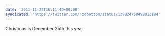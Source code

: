 ```yaml
---
date: '2011-11-22T16:11:40+00:00'
syndicated: 'https://twitter.com/roobottom/status/139024758498013184'
---
```

Christmas is December 25th this year.
